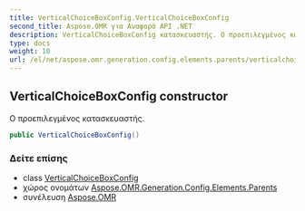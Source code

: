 ```yaml
---
title: VerticalChoiceBoxConfig.VerticalChoiceBoxConfig
second_title: Aspose.OMR για Αναφορά API .NET
description: VerticalChoiceBoxConfig κατασκευαστής. Ο προεπιλεγμένος κατασκευαστής.
type: docs
weight: 10
url: /el/net/aspose.omr.generation.config.elements.parents/verticalchoiceboxconfig/verticalchoiceboxconfig/
---
```

## VerticalChoiceBoxConfig constructor

Ο προεπιλεγμένος κατασκευαστής.

```csharp
public VerticalChoiceBoxConfig()
```

### Δείτε επίσης

* class [VerticalChoiceBoxConfig](../)
* χώρος ονομάτων [Aspose.OMR.Generation.Config.Elements.Parents](../../verticalchoiceboxconfig/)
* συνέλευση [Aspose.OMR](../../../)


